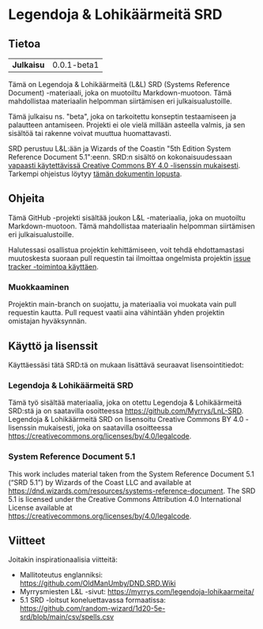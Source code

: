 # Legendoja & Lohikäärmeitä SRD

## Tietoa

|               |              |
| ------------- | ------------ |
| **Julkaisu**  | 0.0.1-beta1  |

Tämä on Legendoja & Lohikäärmeitä (L&L) SRD (Systems Reference Document) -materiaali, joka on muotoiltu Markdown-muotoon. Tämä mahdollistaa materiaalin helpomman siirtämisen eri julkaisualustoille.

Tämä julkaisu ns. "beta", joka on tarkoitettu konseptin testaamiseen ja palautteen antamiseen. Projekti ei ole vielä millään asteella valmis, ja sen sisältöä tai rakenne voivat muuttua huomattavasti.

SRD perustuu L&L:ään ja Wizards of the Coastin "5th Edition System Reference Document 5.1":eenn. SRD:n sisältö on kokonaisuudessaan [vapaasti käytettävissä Creative Commons BY 4.0 -lisenssin mukaisesti](LICENSE.md). Tarkempi ohjeistus löytyy [tämän dokumentin lopusta](#käyttö-ja-lisenssit).

## Ohjeita

Tämä GitHub -projekti sisältää joukon L&L -materiaalia, joka on muotoiltu Markdown-muotoon. Tämä mahdollistaa materiaalin helpomman siirtämisen eri julkaisualustoille.

Halutessasi osallistua projektin kehittämiseen, voit tehdä ehdottamastasi muutoskesta suoraan pull requestin tai ilmoittaa ongelmista projektin [issue tracker -toimintoa käyttäen](https://github.com/Myrrys/LnL-SRD/issues).

### Muokkaaminen

Projektin main-branch on suojattu, ja materiaalia voi muokata vain pull requestin kautta. Pull request vaatii
aina vähintään yhden projektin omistajan hyväksynnän.

## Käyttö ja lisenssit

Käyttäessäsi tätä SRD:tä on mukaan lisättävä seuraavat lisensointitiedot:

### Legendoja & Lohikäärmeitä SRD
Tämä työ sisältää materiaalia, joka on otettu Legendoja & Lohikäärmeitä SRD:stä ja on saatavilla osoitteessa https://github.com/Myrrys/LnL-SRD. Legendoja & Lohikäärmeitä SRD on lisensoitu Creative Commons BY 4.0 -lisenssin mukaisesti, joka on saatavilla osoitteessa https://creativecommons.org/licenses/by/4.0/legalcode.

### System Reference Document 5.1
This work includes material taken from the System Reference Document 5.1 (“SRD 5.1”) by Wizards of the Coast LLC and available at https://dnd.wizards.com/resources/systems-reference-document. The SRD 5.1 is licensed under the Creative Commons Attribution 4.0 International License available at https://creativecommons.org/licenses/by/4.0/legalcode. 

## Viitteet

Joitakin inspirationaalisia viitteitä:
- Mallitoteutus englanniksi: https://github.com/OldManUmby/DND.SRD.Wiki
- Myrrysmiesten L&L -sivut: https://myrrys.com/legendoja-lohikaarmeita/
- 5.1 SRD -loitsut koneluettavassa formaatissa: https://github.com/random-wizard/1d20-5e-srd/blob/main/csv/spells.csv
